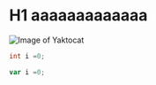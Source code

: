 # H1 aaaaaaaaaaaaa
![Image of Yaktocat](https://octodex.github.com/images/yaktocat.png)

``` C#
int i =0;
```


``` javascript
var i =0;
```
